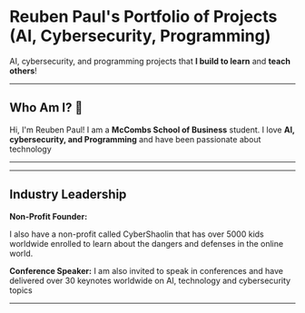 # Reuben Paul's Portfolio of Projects (AI, Cybersecurity, Programming)

AI, cybersecurity, and programming projects that **I build to learn** and **teach others**!

---
## Who Am I? 🤘

Hi, I'm Reuben Paul! I am a **McCombs School of Business** student.
I love **AI, cybersecurity, and Programming** and have been passionate about technology 

---


---

## Industry Leadership
**Non-Profit Founder:**

I also have a non-profit called CyberShaolin that has over 5000 kids worldwide enrolled to learn about the dangers and defenses in the online world. 

**Conference Speaker:**
I am also invited to speak in conferences and have delivered over 30 keynotes worldwide on AI, technology and cybersecurity topics

---

